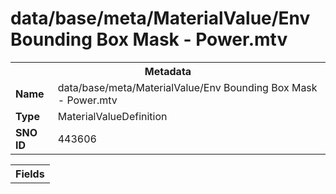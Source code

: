 <h1>data/base/meta/MaterialValue/Env Bounding Box Mask - Power.mtv</h1><table><tr><th colspan="100%">Metadata</th></tr><tr><td><b>Name</b></td><td>data/base/meta/MaterialValue/Env Bounding Box Mask - Power.mtv</td></tr><tr><td><b>Type</b></td><td>MaterialValueDefinition</td></tr><tr><td><b>SNO ID</b></td><td>443606</td></tr></table>

<table><tr><th colspan="100%">Fields</th></tr></table>


